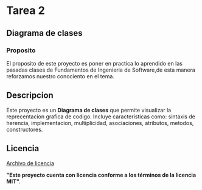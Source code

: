 # __Tarea 2__
## Diagrama de clases


### Proposito
El proposito de este proyecto es poner en practica lo aprendido en las pasadas clases de Fundamentos de Ingenieria de Software,de esta manera reforzamos nuestro conociento en el tema.
## Descripcion
Este proyecto es un __Diagrama de clases__ que permite visualizar la reprecentacion grafica de codigo. 
Incluye características como: sintaxis de herencia, implementacion, multiplicidad, asociaciones, atributos, metodos, constructores.

## Licencia
[Archivo de licencia](https://choosealicense.com/licenses/mit/)

__"Este proyecto cuenta con licencia conforme a los términos de la licencia MIT".__